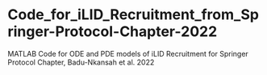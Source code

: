 # Code_for_iLID_Recruitment_from_Springer-Protocol-Chapter-2022
MATLAB Code for ODE and PDE models of iLID Recruitment for Springer Protocol Chapter, Badu-Nkansah et al. 2022
